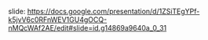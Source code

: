 slide: 
https://docs.google.com/presentation/d/1ZSiTEgYPf-k5jvV6c0RFnWEV1GU4gOCQ-nMQcWAf2AE/edit#slide=id.g14869a9640a_0_31
